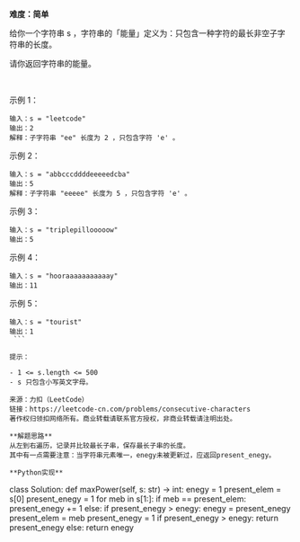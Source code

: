**难度：简单**  

给你一个字符串 s ，字符串的「能量」定义为：只包含一种字符的最长非空子字符串的长度。

请你返回字符串的能量。

 

示例 1：
```
输入：s = "leetcode"
输出：2
解释：子字符串 "ee" 长度为 2 ，只包含字符 'e' 。
```
示例 2：
```
输入：s = "abbcccddddeeeeedcba"
输出：5
解释：子字符串 "eeeee" 长度为 5 ，只包含字符 'e' 。
```
示例 3：
```
输入：s = "triplepillooooow"
输出：5
```
示例 4：
```
输入：s = "hooraaaaaaaaaaay"
输出：11
```
示例 5：
```
输入：s = "tourist"
输出：1
 ```

提示：

- 1 <= s.length <= 500
- s 只包含小写英文字母。

来源：力扣（LeetCode）
链接：https://leetcode-cn.com/problems/consecutive-characters
著作权归领扣网络所有。商业转载请联系官方授权，非商业转载请注明出处。  

**解题思路**  
从左到右遍历，记录并比较最长子串，保存最长子串的长度。  
其中有一点需要注意：当字符串元素唯一，enegy未被更新过，应返回present_enegy。

**Python实现**  
```
class Solution:
    def maxPower(self, s: str) -> int:
        enegy = 1
        present_elem = s[0]
        present_enegy = 1
        for meb in s[1:]:
            if meb == present_elem:
                present_enegy += 1
            else:
                if present_enegy > enegy:
                    enegy = present_enegy
                present_elem = meb
                present_enegy = 1
        if present_enegy > enegy:
            return present_enegy
        else:
            return enegy
```